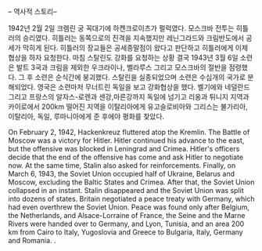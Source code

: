 – 역사적 스토리–

1942년 2월 2일 크렘린 궁 꼭대기에 하켄크로이츠가 펄럭였다.
모스크바 전투는 히틀러의 승리였다.
히틀러는 동쪽으로의 진격을 지속했지만 레닌그라드와 크림반도에서 공세가 막히게 된다.
히틀러의 장교들은 공세종말점이 왔다고 판단하고 히틀러에게 이제 협상을 하자 요청한다.
마침 스탈린도 강화를 요청하는 상황
결국 1943년 3월 6일 소련은 발트 3국과 크림을 제외한 우크라이나, 벨라루스 그리고 모스크바의 절반을 점령했다.
그 후 소련은 순식간에 붕괴했다.
스탈린을 실종되었으며 소련은 수십개의 국가로 분해되었다.
영국은 소련마저 무너트린 독일을 보고 강화협상을 했다.
벨기에와 네덜란드 그리고 프랑스의 알자스-로렌과 센강,마른강까지 독일에 넘기고 리옹과 튀니지 지역과 
카이로에서 200km 떨어진 지역을 이탈리아에게 유고슬로비아와 그리스는 불가리아, 이탈리아, 독일, 루마니아에게 준 후에야 평화를 찾았다.


On February 2, 1942, Hackenkreuz fluttered atop the Kremlin.
The Battle of Moscow was a victory for Hitler. Hitler continued his advance to the east, 
but the offensive was blocked in Leningrad and Crimea. Hitler's officers decide that the end of the offensive has come and ask 
Hitler to negotiate now. At the same time, Stalin also asked for reinforcements. Finally, 
on March 6, 1943, the Soviet Union occupied half of Ukraine, Belarus and Moscow, excluding the Baltic States and Crimea. 
After that, the Soviet Union collapsed in an instant. Stalin disappeared and the Soviet Union was split into dozens of states.
Britain negotiated a peace treaty with Germany, which had even overthrew the Soviet Union. 
Peace was found only after Belgium, the Netherlands, and Alsace-Lorraine of France, 
the Seine and the Marne Rivers were handed over to Germany, and Lyon, Tunisia, and an area 200 km from Cairo to Italy,
Yugoslovia and Greece to Bulgaria, Italy, Germany and Romania. .
